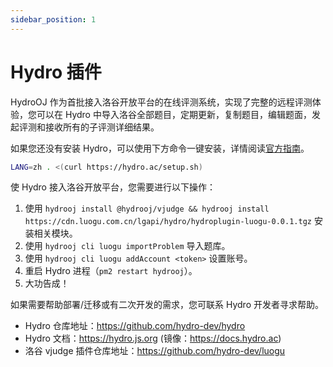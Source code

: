```yaml
---
sidebar_position: 1
---
```


# Hydro 插件

HydroOJ 作为首批接入洛谷开放平台的在线评测系统，实现了完整的远程评测体验，您可以在 Hydro 中导入洛谷全部题目，定期更新，复制题目，编辑题面，发起评测和接收所有的子评测详细结果。

如果您还没有安装 Hydro，可以使用下方命令一键安装，详情阅读[官方指南](https://docs.hydro.ac/docs/install/)。

```sh
LANG=zh . <(curl https://hydro.ac/setup.sh)
```

使 Hydro 接入洛谷开放平台，您需要进行以下操作：

1. 使用 `hydrooj install @hydrooj/vjudge && hydrooj install https://cdn.luogu.com.cn/lgapi/hydro/hydroplugin-luogu-0.0.1.tgz` 安装相关模块。
2. 使用 `hydrooj cli luogu importProblem` 导入题库。
3. 使用 `hydrooj cli luogu addAccount <token>` 设置账号。
4. 重启 Hydro 进程（`pm2 restart hydrooj`）。
5. 大功告成！

如果需要帮助部署/迁移或有二次开发的需求，您可联系 Hydro 开发者寻求帮助。

- Hydro 仓库地址：https://github.com/hydro-dev/hydro
- Hydro 文档：https://hydro.js.org (镜像：https://docs.hydro.ac)
- 洛谷 vjudge 插件仓库地址：https://github.com/hydro-dev/luogu
